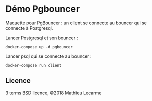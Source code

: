 Démo Pgbouncer
==============

Maquette pour PgBouncer : un client se connecte au bouncer qui se connecte à Postgresql.

Lancer Postgresql et son bouncer :

    docker-compose up -d pgbouncer

Lancer psql qui se connecte au bouncer :

    docker-compose run client

Licence
-------

3 terms BSD licence, ©2018 Mathieu Lecarme
